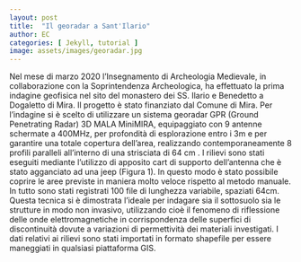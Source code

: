 ```yaml
---
layout: post
title:  "Il georadar a Sant'Ilario"
author: EC
categories: [ Jekyll, tutorial ]
image: assets/images/georadar.jpg
---
```

Nel mese di marzo 2020 l’Insegnamento di Archeologia Medievale, in collaborazione con la Soprintendenza Archeologica, ha effettuato la prima indagine geofisica nel sito del monastero dei SS. Ilario e Benedetto a Dogaletto di Mira. Il progetto è stato finanziato dal Comune di Mira. Per l’indagine si è scelto di utilizzare un sistema georadar GPR (Ground Penetrating Radar) 3D MALA MiniMIRA, equipaggiato con 9 antenne schermate a 400MHz, per profondità di esplorazione entro i 3m e per garantire una totale copertura dell’area, realizzando contemporaneamente 8 profili paralleli all’interno di una strisciata di 64 cm . I rilievi sono stati eseguiti mediante l’utilizzo di apposito cart di supporto dell’antenna che è stato agganciato ad una jeep (Figura 1). In questo modo è stato possibile coprire le aree previste in maniera molto veloce rispetto al metodo manuale. In tutto sono stati registrati 100 file di lunghezza variabile, spaziati 64cm. Questa tecnica si è dimostrata l’ideale per indagare sia il sottosuolo sia le strutture in modo non invasivo, utilizzando cioè il fenomeno di riflessione delle onde elettromagnetiche in corrispondenza delle superfici di discontinuità dovute a variazioni di permettività dei materiali investigati. I dati relativi ai rilievi sono stati importati in formato shapefile per essere maneggiati in qualsiasi piattaforma GIS.



